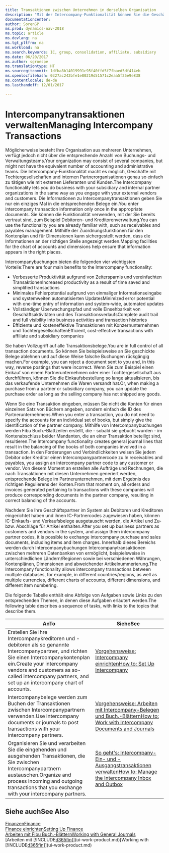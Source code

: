 ```yaml
---
title: Transaktionen zwischen Unternehmen in derselben Organisation
description: "Mit der Intercompany-Funktionalität können Sie die Geschäftsvorgänge und - transaktionen zwischen Unternehmen innerhalb derselben Organisation vereinfachen."
documentationcenter: 
author: SorenGP
ms.prod: dynamics-nav-2018
ms.topic: article
ms.devlang: na
ms.tgt_pltfrm: na
ms.workload: na
ms.search.keywords: IC, group, consolidation, affiliate, subsidiary
ms.date: 06/20/2017
ms.author: sgroespe
ms.translationtype: HT
ms.sourcegitcommit: 1dfba8b14019991c95f40ffd5f7fbaed5df414eb
ms.openlocfilehash: 0327ac242bfe1e80219d51571c2eaa5f25e9e838
ms.contentlocale: de-de
ms.lasthandoff: 12/01/2017

---
```

# <a name="managing-intercompany-transactions"></a><span data-ttu-id="391b0-103">Intercompanytransaktionen verwalten</span><span class="sxs-lookup"><span data-stu-id="391b0-103">Managing Intercompany Transactions</span></span>
<span data-ttu-id="391b0-104">Möglicherweise besteht Ihre Organisation aus mehreren Unternehmen, verfügt jedoch nicht über die entsprechende Anzahl von Buchungs- und Verwaltungsteams.</span><span class="sxs-lookup"><span data-stu-id="391b0-104">Your organization may consist of several companies, but might not have the equivalent number of accounting and administrative teams.</span></span> <span data-ttu-id="391b0-105">Die Intercompany-Funktionalität macht es möglich, Geschäfte mit Tochtergesellschaften und internen Partnerorganisationen genau so einfach zu tätigen wie mit externen Lieferanten und Kunden.</span><span class="sxs-lookup"><span data-stu-id="391b0-105">The Intercompany functionality lets you do business with your subsidiary and internal partner organizations in the same way as you engage with your external vendors and customers.</span></span> <span data-ttu-id="391b0-106">Die Informationen zu Intercompanytransaktionen geben Sie nur ein einziges Mal in die entsprechenden Belege ein.</span><span class="sxs-lookup"><span data-stu-id="391b0-106">You enter intercompany transaction information only once in the appropriate documents.</span></span> <span data-ttu-id="391b0-107">Sie können die Funktionalität verwenden, mit der Sie bereits vertraut sind, zum Beispiel Debitoren- und Kreditorenverwaltung.</span><span class="sxs-lookup"><span data-stu-id="391b0-107">You can use the functionality you are already familiar with, such as receivables and payables management.</span></span> <span data-ttu-id="391b0-108">Mithilfe der Zuordnungsfunktionen für den Kontenplan und für Dimensionen kann sichergestellt werden, dass die Informationen an der richtigen Stelle angezeigt werden.</span><span class="sxs-lookup"><span data-stu-id="391b0-108">Mapping facilities for the chart of accounts and dimensions help ensure that information appears in the right places.</span></span>  

<span data-ttu-id="391b0-109">Intercompanybuchungen bieten die folgenden vier wichtigsten Vorteile:</span><span class="sxs-lookup"><span data-stu-id="391b0-109">There are four main benefits to the Intercompany functionality:</span></span>  

- <span data-ttu-id="391b0-110">Verbesserte Produktivität aufgrund von Zeitersparnis und vereinfachten Transaktionen</span><span class="sxs-lookup"><span data-stu-id="391b0-110">Increased productivity as a result of time saved and simplified transactions</span></span>  
- <span data-ttu-id="391b0-111">Minimales Fehlerpotential aufgrund von einmaliger Informationseingabe und systemweiten automatisierten Updates</span><span class="sxs-lookup"><span data-stu-id="391b0-111">Minimized error potential with one-time entry of information and system-wide, automated updates</span></span>  
- <span data-ttu-id="391b0-112">Vollständiger Überwachungspfad und volle Einsehbarkeit von Geschäftsaktivitäten und des Transaktionsverlaufs</span><span class="sxs-lookup"><span data-stu-id="391b0-112">Complete audit trail and full visibility into business activities and transaction histories</span></span>  
- <span data-ttu-id="391b0-113">Effiziente und kosteneffektive Transaktionen mit Konzernunternehmen und Tochtergesellschaften</span><span class="sxs-lookup"><span data-stu-id="391b0-113">Efficient, cost-effective transactions with affiliate and subsidiary companies</span></span>  

<span data-ttu-id="391b0-114">Sie haben Vollzugriff auf alle Transaktionsbelege.</span><span class="sxs-lookup"><span data-stu-id="391b0-114">You are in full control of all transaction documents.</span></span> <span data-ttu-id="391b0-115">So können Sie beispielsweise an Sie geschickte Belege ablehnen und auf diese Weise falsche Buchungen rückgängig machen.</span><span class="sxs-lookup"><span data-stu-id="391b0-115">For example, you can reject a document sent to you and, in this way, reverse postings that were incorrect.</span></span> <span data-ttu-id="391b0-116">Wenn Sie zum Beispiel einen Einkauf von einem Partnerunternehmen oder einer Tochtergesellschaft aus durchführen, können Sie die Einkaufsbestellung so lange aktualisieren, bis das verkaufende Unternehmen die Waren versandt hat.</span><span class="sxs-lookup"><span data-stu-id="391b0-116">Or, when making a purchase from a partner or subsidiary company, you can update the purchase order as long as the selling company has not shipped any goods.</span></span>  

<span data-ttu-id="391b0-117">Wenn Sie eine Transaktion eingeben, müssen Sie nicht die Konten für einen einzelnen Satz von Büchern angeben, sondern einfach die ID des Partnerunternehmens.</span><span class="sxs-lookup"><span data-stu-id="391b0-117">When you enter a transaction, you do not need to specify the accounts for an individual set of books, but simply give the identification of the partner company.</span></span> <span data-ttu-id="391b0-118">Mithilfe von Intercompanybuchungen werden Fibu Buch.-Blattzeilen erstellt, die - sobald sie gebucht wurden - im Kontenabschluss beider Mandanten, die an einer Transaktion beteiligt sind, resultieren.</span><span class="sxs-lookup"><span data-stu-id="391b0-118">The Intercompany functionality creates general journal lines that result in the balancing of the books of both companies involved in a transaction.</span></span> <span data-ttu-id="391b0-119">In den Forderungen und Verbindlichkeiten weisen Sie jedem Debitor oder Kreditor einen Intercompanypartnercode zu.</span><span class="sxs-lookup"><span data-stu-id="391b0-119">In receivables and payables, you assign an intercompany partner code to any customer or vendor.</span></span> <span data-ttu-id="391b0-120">Von diesem Moment an erstellen alle Aufträge und Rechnungen, die nach Transaktionen mit diesen Unternehmen generiert werden, entsprechende Belege im Partnerunternehmen, mit dem Ergebnis des richtigen Regulierens der Konten.</span><span class="sxs-lookup"><span data-stu-id="391b0-120">From that moment on, all orders and invoices generated pertaining to transactions with these companies will produce corresponding documents in the partner company, resulting in correct balancing of the accounts.</span></span>  

 <span data-ttu-id="391b0-121">Nachdem Sie Ihre Geschäftspartner im System als Debitoren und Kreditoren eingerichtet haben und ihnen IC-Partnercodes zugewiesen haben, können IC-Einkaufs- und Verkaufsbelege ausgetauscht werden, die Artikel und Zu- bzw. Abschläge für Artikel enthalten.</span><span class="sxs-lookup"><span data-stu-id="391b0-121">After you set up business partners as customers and vendors in the system, and assign them intercompany partner codes, it is possible to exchange intercompany purchase and sales documents, including items and item charges.</span></span> <span data-ttu-id="391b0-122">Innerhalb dieses Bereichs werden durch Intercompanybuchungen Intercompanytransaktionen zwischen mehreren Datenbanken von  ermöglicht, beispielsweise in unterschiedlichen Ländern/Regionen sowie bei verschiedenen Währungen, Kontenplänen, Dimensionen und abweichender Artikelnummerierung.</span><span class="sxs-lookup"><span data-stu-id="391b0-122">The Intercompany functionality allows intercompany transactions between multiple databases, for example, in different countries/regions, as well as multiple currencies, different charts of accounts, different dimensions, and different item numbering.</span></span>  

<span data-ttu-id="391b0-123">Die folgende Tabelle enthält eine Abfolge von Aufgaben sowie Links zu den entsprechenden Themen, in denen diese Aufgaben erläutert werden.</span><span class="sxs-lookup"><span data-stu-id="391b0-123">The following table describes a sequence of tasks, with links to the topics that describe them.</span></span>

 |<span data-ttu-id="391b0-124">An</span><span class="sxs-lookup"><span data-stu-id="391b0-124">To</span></span> |<span data-ttu-id="391b0-125">Siehe</span><span class="sxs-lookup"><span data-stu-id="391b0-125">See</span></span>|
 |---|---|
 |<span data-ttu-id="391b0-126">Erstellen Sie Ihre Intercompanykreditoren und -debitoren als so genannte Intercompanypartner, und richten Sie einen Intercompanykontenplan ein.</span><span class="sxs-lookup"><span data-stu-id="391b0-126">Create your intercompany vendors and customers as so-called intercompany partners, and set up an intercompany chart of accounts.</span></span>|[<span data-ttu-id="391b0-127">Vorgehensweise: Intercompany einrichten</span><span class="sxs-lookup"><span data-stu-id="391b0-127">How to: Set Up Intercompany</span></span>](intercompany-how-setup.md)|
 |<span data-ttu-id="391b0-128">Intercompanybelege werden zum Buchen der Transaktionen zwischen Intercompanypartnern verwenden.</span><span class="sxs-lookup"><span data-stu-id="391b0-128">Use intercompany documents or journals to post transactions with your intercompany partners.</span></span>|[<span data-ttu-id="391b0-129">Vorgehensweise: Arbeiten mit Intercompany-Belegen und Buch.-Blättern</span><span class="sxs-lookup"><span data-stu-id="391b0-129">How to: Work with Intercompany Documents and Journals</span></span>](intercompany-how-work-documents-journals.md)|
 |<span data-ttu-id="391b0-130">Organisieren Sie und verarbeiten Sie die eingehenden und ausgehenden Transaktionen, die Sie zwischen Intercompanypartnern austauschen.</span><span class="sxs-lookup"><span data-stu-id="391b0-130">Organize and process incoming and outgoing transactions that you exchange with your intercompany partners.</span></span>|[<span data-ttu-id="391b0-131">So geht's: Intercompany-Ein- und -Ausgangstransaktionen verwalten</span><span class="sxs-lookup"><span data-stu-id="391b0-131">How to: Manage the Intercompany Inbox and Outbox</span></span>](intercompany-how-manage-intercompany-inbox.md)|

## <a name="see-also"></a><span data-ttu-id="391b0-132">Siehe auch</span><span class="sxs-lookup"><span data-stu-id="391b0-132">See Also</span></span>
[<span data-ttu-id="391b0-133">Finanzen</span><span class="sxs-lookup"><span data-stu-id="391b0-133">Finance</span></span>](finance.md)  
[<span data-ttu-id="391b0-134">Finance einrichten</span><span class="sxs-lookup"><span data-stu-id="391b0-134">Setting Up Finance</span></span>](finance-setup-finance.md)  
[<span data-ttu-id="391b0-135">Arbeiten mit Fibu Buch.-Blättern</span><span class="sxs-lookup"><span data-stu-id="391b0-135">Working with General Journals</span></span>](ui-work-general-journals.md)  
<span data-ttu-id="391b0-136">[Arbeiten mit [!INCLUDE[d365fin](includes/d365fin_md.md)]](ui-work-product.md)</span><span class="sxs-lookup"><span data-stu-id="391b0-136">[Working with [!INCLUDE[d365fin](includes/d365fin_md.md)]](ui-work-product.md)</span></span>

